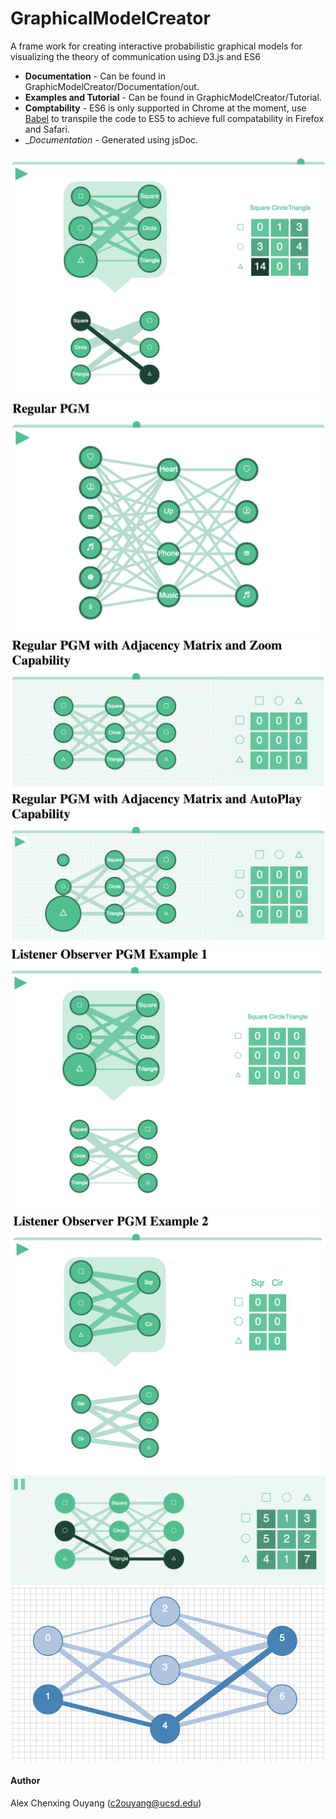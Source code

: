 # GraphicalModelCreator
A frame work for creating interactive probabilistic graphical models for visualizing the theory of communication using D3.js and ES6

* __Documentation__ - Can be found in GraphicModelCreator/Documentation/out.
* __Examples and Tutorial__ - Can be found in GraphicModelCreator/Tutorial.
* __Comptability__ - ES6 is only supported in Chrome at the moment, use <a href="https://babeljs.io/">Babel</a> to transpile the code to ES5 to achieve full compatability in Firefox and Safari.
* __Documentation_ - Generated using jsDoc.

<img src="https://raw.githubusercontent.com/AlexOuyang/GraphicModelCreator/master/img/pgm_0.png" width="800">
<img src="https://github.com/AlexOuyang/GraphicModelCreator/blob/master/img/pgm_1.png">
<img src="https://github.com/AlexOuyang/GraphicModelCreator/blob/master/img/pgm_2.png">
<img src="https://github.com/AlexOuyang/GraphicModelCreator/blob/master/img/pgm_3.png">
<img src="https://github.com/AlexOuyang/GraphicModelCreator/blob/master/img/pgm_4.png">
<img src="https://github.com/AlexOuyang/GraphicModelCreator/blob/master/img/pgm_5.png">
<img src="https://github.com/AlexOuyang/GraphicModelCreator/blob/master/img/1.png">
<img src="https://github.com/AlexOuyang/GraphicModelCreator/blob/master/img/3.png">

#### Author

Alex Chenxing Ouyang (c2ouyang@ucsd.edu)
